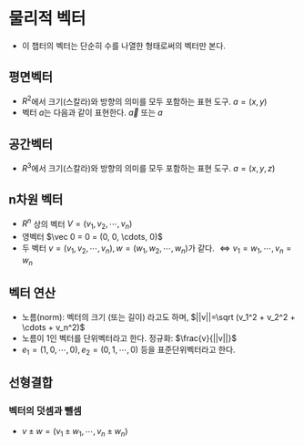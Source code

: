# 물리적 벡터
- 이 챕터의 벡터는 단순히 수를 나열한 형태로써의 벡터만 본다.
## 평면벡터
- $R^2$에서 크기(스칼라)와 방향의 의미를 모두 포함하는 표현 도구. $a=(x, y)$
- 벡터 $a$는 다음과 같이 표현한다. $\vec a$ 또는 $a$
## 공간벡터
- $R^3$에서 크기(스칼라)와 방향의 의미를 모두 포함하는 표현 도구. $a=(x, y, z)$
## n차원 벡터
- $R^n$ 상의 벡터 $V=(v_1, v_2, \cdots, v_n)$
- 영벡터 $\vec 0 = 0 = (0, 0, \cdots, 0)$
- 두 벡터 $v=(v_1, v_2, \cdots, v_n), w=(w_1, w_2, \cdots, w_n)$가 같다. $\Leftrightarrow v_1=w_1, \cdots, v_n=w_n$
## 벡터 연산
- 노름(norm): 벡터의 크기 (또는 길이) 라고도 하며, $||v||=\sqrt (v_1^2 + v_2^2 + \cdots + v_n^2)$
- 노름이 1인 벡터를 단위벡터라고 한다. 정규화: $\frac{v}{||v||}$
- $e_1=(1, 0, \cdots, 0), e_2=(0, 1, \cdots, 0)$ 등을 표준단위벡터라고 한다.
## 선형결합
### 벡터의 덧셈과 뺄셈
- $v \pm w = (v_1 \pm w_1, \cdots, v_n \pm w_n)$